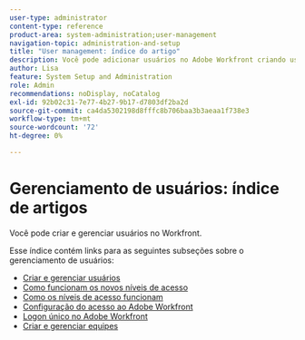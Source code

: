 ```yaml
---
user-type: administrator
content-type: reference
product-area: system-administration;user-management
navigation-topic: administration-and-setup
title: "User management: índice do artigo"
description: Você pode adicionar usuários no Adobe Workfront criando usuários individuais do zero ou copiando usuários existentes.
author: Lisa
feature: System Setup and Administration
role: Admin
recommendations: noDisplay, noCatalog
exl-id: 92b02c31-7e77-4b27-9b17-d7803df2ba2d
source-git-commit: ca4da5302198d8fffc8b706baa3b3aeaa1f738e3
workflow-type: tm+mt
source-wordcount: '72'
ht-degree: 0%

---
```


# Gerenciamento de usuários: índice de artigos

<!-- Audited: 12/2023 -->

Você pode criar e gerenciar usuários no Workfront.

Esse índice contém links para as seguintes subseções sobre o gerenciamento de usuários:

* [Criar e gerenciar usuários](../../administration-and-setup/add-users/create-and-manage-users/create-and-manage-users.md)
* [Como funcionam os novos níveis de acesso](/help/quicksilver/administration-and-setup/add-users/how-access-levels-work/access-levels-toc.md)
* [Como os níveis de acesso funcionam](../../administration-and-setup/add-users/access-levels-and-object-permissions/access-levels.md)
* [Configuração do acesso ao Adobe Workfront](../../administration-and-setup/add-users/configure-and-grant-access/configure-access.md)
* [Logon único no Adobe Workfront](../../administration-and-setup/add-users/single-sign-on/single-sign-on.md)
* [Criar e gerenciar equipes](../../administration-and-setup/add-users/create-and-manage-teams/create-and-manage-teams.md)